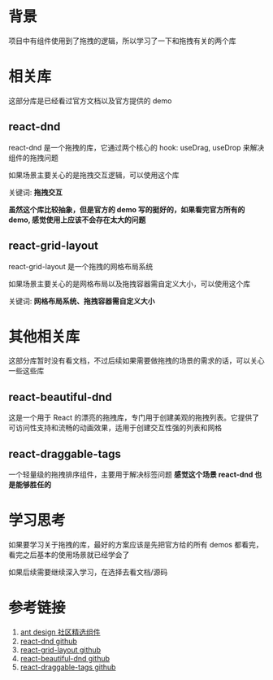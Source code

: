 # 背景

项目中有组件使用到了拖拽的逻辑，所以学习了一下和拖拽有关的两个库

# 相关库

这部分库是已经看过官方文档以及官方提供的 demo

## react-dnd

react-dnd 是一个拖拽的库，它通过两个核心的 hook: useDrag, useDrop 来解决组件的拖拽问题

如果场景主要关心的是拖拽交互逻辑，可以使用这个库

关键词: **拖拽交互**

**虽然这个库比较抽象，但是官方的 demo 写的挺好的，如果看完官方所有的 demo, 感觉使用上应该不会存在太大的问题**

## react-grid-layout

react-grid-layout 是一个拖拽的网格布局系统

如果场景主要关心的是网格布局以及拖拽容器需自定义大小，可以使用这个库

关键词: **网格布局系统、拖拽容器需自定义大小**

# 其他相关库

这部分库暂时没有看文档，不过后续如果需要做拖拽的场景的需求的话，可以关心一些这些库

## react-beautiful-dnd

这是一个用于 React 的漂亮的拖拽库，专门用于创建美观的拖拽列表。它提供了可访问性支持和流畅的动画效果，适用于创建交互性强的列表和网格

## react-draggable-tags

一个轻量级的拖拽排序组件，主要用于解决标签问题
**感觉这个场景 react-dnd 也是能够胜任的**

# 学习思考

如果要学习关于拖拽的库，最好的方案应该是先把官方给的所有 demos 都看完，看完之后基本的使用场景就已经学会了

如果后续需要继续深入学习，在选择去看文档/源码

# 参考链接

1. [ant design 社区精选组件](https://ant.design/docs/react/recommendation-cn)
2. [react-dnd github](https://github.com/react-dnd/react-dnd)
3. [react-grid-layout github](https://github.com/react-grid-layout/react-grid-layout)
4. [react-beautiful-dnd github](https://github.com/atlassian/react-beautiful-dnd/)
5. [react-draggable-tags github](https://github.com/YGYOOO/react-draggable-tags)
